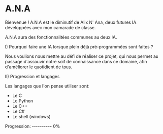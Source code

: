 # A.N.A

Bienvenue !
A.N.A est le diminutif de Alix N' Ana, deux futures IA développées avec mon camarade de classe.

A.N.A aura des fonctionnalitées communes au deux IA.

I) Pourquoi faire une IA lorsque plein déjà pré-programmées sont faites ?

Nous voulions nous mettre au défi de réaliser ce projet, qui nous permet au passage d'assouvir notre soif de connaissance dans ce domaine, afin d'améliorer le quotidient de tous.

II) Progression et langages

Les langages que l'on pense utiliser sont:
  - Le C
  - Le Python
  - Le C++
  - Le C#
  - Le shell (windows)
  
Progression: ---------- 0%
